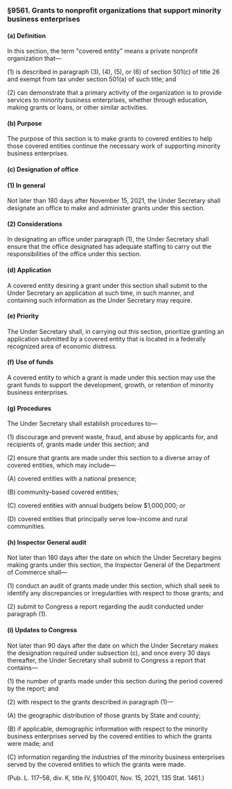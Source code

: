 ### §9561. Grants to nonprofit organizations that support minority business enterprises ###

#### (a) Definition ####

In this section, the term "covered entity" means a private nonprofit organization that—

(1) is described in paragraph (3), (4), (5), or (6) of section 501(c) of title 26 and exempt from tax under section 501(a) of such title; and

(2) can demonstrate that a primary activity of the organization is to provide services to minority business enterprises, whether through education, making grants or loans, or other similar activities.

#### (b) Purpose ####

The purpose of this section is to make grants to covered entities to help those covered entities continue the necessary work of supporting minority business enterprises.

#### (c) Designation of office ####

#### (1) In general ####

Not later than 180 days after November 15, 2021, the Under Secretary shall designate an office to make and administer grants under this section.

#### (2) Considerations ####

In designating an office under paragraph (1), the Under Secretary shall ensure that the office designated has adequate staffing to carry out the responsibilities of the office under this section.

#### (d) Application ####

A covered entity desiring a grant under this section shall submit to the Under Secretary an application at such time, in such manner, and containing such information as the Under Secretary may require.

#### (e) Priority ####

The Under Secretary shall, in carrying out this section, prioritize granting an application submitted by a covered entity that is located in a federally recognized area of economic distress.

#### (f) Use of funds ####

A covered entity to which a grant is made under this section may use the grant funds to support the development, growth, or retention of minority business enterprises.

#### (g) Procedures ####

The Under Secretary shall establish procedures to—

(1) discourage and prevent waste, fraud, and abuse by applicants for, and recipients of, grants made under this section; and

(2) ensure that grants are made under this section to a diverse array of covered entities, which may include—

(A) covered entities with a national presence;

(B) community-based covered entities;

(C) covered entities with annual budgets below $1,000,000; or

(D) covered entities that principally serve low-income and rural communities.

#### (h) Inspector General audit ####

Not later than 180 days after the date on which the Under Secretary begins making grants under this section, the Inspector General of the Department of Commerce shall—

(1) conduct an audit of grants made under this section, which shall seek to identify any discrepancies or irregularities with respect to those grants; and

(2) submit to Congress a report regarding the audit conducted under paragraph (1).

#### (i) Updates to Congress ####

Not later than 90 days after the date on which the Under Secretary makes the designation required under subsection (c), and once every 30 days thereafter, the Under Secretary shall submit to Congress a report that contains—

(1) the number of grants made under this section during the period covered by the report; and

(2) with respect to the grants described in paragraph (1)—

(A) the geographic distribution of those grants by State and county;

(B) if applicable, demographic information with respect to the minority business enterprises served by the covered entities to which the grants were made; and

(C) information regarding the industries of the minority business enterprises served by the covered entities to which the grants were made.

(Pub. L. 117–58, div. K, title IV, §100401, Nov. 15, 2021, 135 Stat. 1461.)